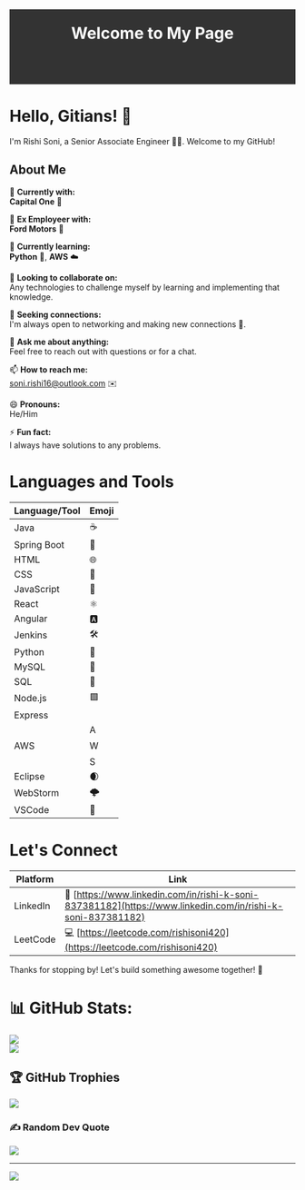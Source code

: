 <div style="background-color: #333; color: white; text-align: center; padding: 20px;">
    <h1 style="animation: slideDown 1s ease-in-out;">Welcome to My Page</h1>
</div>

<style>
    @keyframes slideDown {
        0% {
            transform: translateY(-100%);
        }
        100% {
            transform: translateY(0);
        }
    }
</style>
# Hello, Gitians! 👋

I'm Rishi Soni, a Senior Associate Engineer 👨‍💻. Welcome to my GitHub!

## About Me 

👷 **Currently with:**  
**Capital One** 🏦

🔭 **Ex Employeer with:**  
**Ford Motors** 🚗

🌱 **Currently learning:**  
**Python** 🐍,  **AWS** ☁️

👯 **Looking to collaborate on:**  
Any technologies to challenge myself by learning and implementing that knowledge.

🤔 **Seeking connections:**  
I'm always open to networking and making new connections 🔗.

💬 **Ask me about anything:**  
Feel free to reach out with questions or for a chat.

📫 **How to reach me:**  
[soni.rishi16@outlook.com](mailto:soni.rishi16@outlook.com) ✉️

😄 **Pronouns:**  
He/Him

⚡ **Fun fact:**  
I always have solutions to any problems.

# Languages and Tools

| Language/Tool | Emoji |
|---------------|-------|
| Java          | ☕️    |
| Spring Boot   | 🍃    |
| HTML          | 🌐    |
| CSS           | 🎨    |
| JavaScript    | 📜    |
| React         | ⚛️    |
| Angular       | 🅰️    |
| Jenkins       | 🛠️    |
| Python        | 🐍    |
| MySQL         | 🐬    |
| SQL           | 💽    |
| Node.js       | 🟩    |
| Express       |       |
| AWS           | A$$$$W$$$$S |
| Eclipse       | 🌒    |
| WebStorm      | 🌩️    |
| VSCode        | 🧰    |



# Let's Connect

| Platform | Link |
|----------|------|
| LinkedIn | 🔗 [https://www.linkedin.com/in/rishi-k-soni-837381182](https://www.linkedin.com/in/rishi-k-soni-837381182) |
| LeetCode | 💻 [https://leetcode.com/rishisoni420](https://leetcode.com/rishisoni420) |


Thanks for stopping by! Let's build something awesome together! 🚀




# 📊 GitHub Stats:
![](https://github-readme-stats.vercel.app/api?username=rishisoni90&theme=blueberry&hide_border=false&include_all_commits=false&count_private=false)<br/>
![](https://github-readme-streak-stats.herokuapp.com/?user=rishisoni90&theme=blueberry&hide_border=false)<br/>

## 🏆 GitHub Trophies
![](https://github-profile-trophy.vercel.app/?username=rishisoni90&theme=dracula&no-frame=false&no-bg=true&margin-w=4)

### ✍️ Random Dev Quote
![](https://quotes-github-readme.vercel.app/api?type=horizontal&theme=gruvbox)



---
[![](https://visitcount.itsvg.in/api?id=rishisoni90&icon=0&color=0)](https://visitcount.itsvg.in)


  

